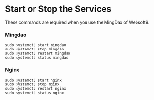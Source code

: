 # Start or Stop the Services

These commands are required when you use the MingDao of Websoft9.

### Mingdao

```shell
sudo systemctl start mingdao
sudo systemctl stop mingdao
sudo systemctl restart mingdao
sudo systemctl status mingdao
```

### Nginx

```shell
sudo systemctl start nginx
sudo systemctl stop nginx
sudo systemctl restart nginx
sudo systemctl status nginx
```